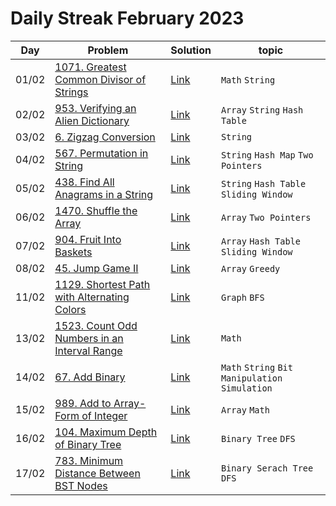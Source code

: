 # Daily Streak February 2023

|Day|Problem|Solution|topic|
|---|-------|--------|-----|
|01/02|[1071. Greatest Common Divisor of Strings](https://leetcode.com/problems/greatest-common-divisor-of-strings/)|[Link](./1071-greatest_common_divisor_of_strings.cpp)|`Math` `String`|
|02/02|[953. Verifying an Alien Dictionary](https://leetcode.com/problems/verifying-an-alien-dictionary/)|[Link](./953-verifying_an_alien_dictionary.cpp)|`Array` `String` `Hash Table`|
|03/02|[6. Zigzag Conversion](https://leetcode.com/problems/zigzag-conversion/)|[Link](./6-Zigzag_Conversion.cpp)|`String`|
|04/02|[567. Permutation in String](https://leetcode.com/problems/permutation-in-string/)|[Link](./567-permutation_in_string.cpp)|`String` `Hash Map` `Two Pointers`|
|05/02|[438. Find All Anagrams in a String](https://leetcode.com/problems/find-all-anagrams-in-a-string/)|[Link](./438-find_all_anagrams_in_a_string.cpp)|`String` `Hash Table` `Sliding Window`|
|06/02|[1470. Shuffle the Array](https://leetcode.com/problems/shuffle-the-array/)|[Link](./1470-shuffle_the_array.cpp)|`Array` `Two Pointers`|
|07/02|[904. Fruit Into Baskets](https://leetcode.com/problems/fruit-into-baskets/)|[Link](./904-fruit_into_baskets.cpp)|`Array` `Hash Table` `Sliding Window`|
|08/02|[45. Jump Game II](https://leetcode.com/problems/jump-game-ii/)|[Link](./45-jump_game_ii.cpp)|`Array` `Greedy`|
|11/02|[1129. Shortest Path with Alternating Colors](https://leetcode.com/problems/shortest-path-with-alternating-colors/)|[Link](./1129-shortest_path_with_alternating_colors.cpp)|`Graph` `BFS`|
|13/02|[1523. Count Odd Numbers in an Interval Range](https://leetcode.com/problems/count-odd-numbers-in-an-interval-range/)|[Link](./1523-count_odd_numbers_in_an_interval_range.cpp)|`Math`|
|14/02|[67. Add Binary](https://leetcode.com/problems/add-binary/)|[Link](./67-add_binary.cpp)|`Math` `String` `Bit Manipulation` `Simulation`|
|15/02|[989. Add to Array-Form of Integer](https://leetcode.com/problems/add-to-array-form-of-integer/)|[Link](./989-add_to_array_form_of_integer.cpp)|`Array` `Math`|
|16/02|[104. Maximum Depth of Binary Tree](https://leetcode.com/problems/maximum-depth-of-binary-tree/)|[Link](./104-maximum_depth_of_binary_tree.cpp)|`Binary Tree` `DFS`|
|17/02|[783. Minimum Distance Between BST Nodes](https://leetcode.com/problems/minimum-distance-between-bst-nodes/)|[Link](./783-minimum_distance_between_bst_nodes.cpp)|`Binary Serach Tree` `DFS`|
